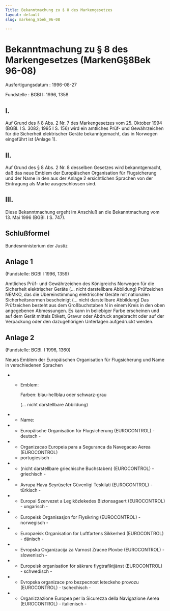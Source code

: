 ```yaml
---
Title: Bekanntmachung zu § 8 des Markengesetzes
layout: default
slug: markeng_8bek_96-08

---
```


# Bekanntmachung zu § 8 des Markengesetzes (MarkenG§8Bek 96-08)

Ausfertigungsdatum
:   1996-08-27

Fundstelle
:   BGBl I: 1996, 1358



## I.

Auf Grund des § 8 Abs. 2 Nr. 7 des Markengesetzes vom 25. Oktober 1994
(BGBl. I S. 3082; 1995 I S. 156) wird ein amtliches Prüf- und
Gewährzeichen für die Sicherheit elektrischer Geräte bekanntgemacht,
das in Norwegen eingeführt ist (Anlage 1).


## II.

Auf Grund des § 8 Abs. 2 Nr. 8 desselben Gesetzes wird bekanntgemacht,
daß das neue Emblem der Europäischen Organisation für Flugsicherung
und der Name in den aus der Anlage 2 ersichtlichen Sprachen von der
Eintragung als Marke ausgeschlossen sind.


## III.

Diese Bekanntmachung ergeht im Anschluß an die Bekanntmachung vom 13.
Mai 1996 (BGBl. I S. 747).


## Schlußformel

Bundesministerium der Justiz


## Anlage 1

(Fundstelle: BGBl I 1996, 1359)

Amtliches Prüf- und Gewährzeichen des Königreichs Norwegen für die
Sicherheit elektrischer Geräte
(... nicht darstellbare Abbildung)
Prüfzeichen NEMKO, das die Übereinstimmung elektrischer Geräte mit
nationalen Sicherheitsnormen bescheinigt
(... nicht darstellbare Abbildung)
Das Prüfzeichen besteht aus dem Großbuchstaben N in einem Kreis in den
oben angegebenen Abmessungen. Es kann in beliebiger Farbe erscheinen
und auf dem Gerät mittels Etikett, Gravur oder Abdruck angebracht oder
auf der Verpackung oder den dazugehörigen Unterlagen aufgedruckt
werden.


## Anlage 2

(Fundstelle: BGBl. I 1996, 1360)

Neues Emblem der Europäischen Organisation für Flugsicherung und Name
in verschiedenen Sprachen

*
    *   Emblem:

        Farben: blau-hellblau oder schwarz-grau

        (... nicht darstellbare Abbildung)







*    *   Name:


*    *   Europäische Organisation für Flugsicherung (EUROCONTROL) - deutsch -


*    *   Organizacao Europeia para a Seguranca da Navegacao Aerea (EUROCONTROL)
        - portugiesisch -


*    *   (nicht darstellbare griechische Buchstaben)
        (EUROCONTROL) - griechisch -


*    *   Avrupa Hava Seyrüsefer Güvenligi Teskilati (EUROCONTROL) - türkisch -


*    *   Europai Szervezet a Legiközlekedes Biztonsagaert (EUROCONTROL) -
        ungarisch -


*    *   Europeisk Organisasjon for Flysikring (EUROCONTROL) - norwegisch -


*    *   Europaeisk Organisation for Luftfartens Sikkerhed (EUROCONTROL) -
        dänisch -


*    *   Evropska Organizacija za Varnost Zracne Plovbe (EUROCONTROL) -
        slowenisch -


*    *   Europeisk organisation för säkrare flygtrafiktjänst (EUROCONTROL) -
        schwedisch -


*    *   Evropska organizace pro bezpecnost leteckeho provozu (EUROCONTROL) -
        tschechisch -


*    *   Organizzazione Europea per la Sicurezza della Navigazione Aerea
        (EUROCONTROL) - italienisch -




